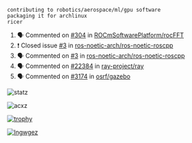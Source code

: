 ```
contributing to robotics/aerospace/ml/gpu software
packaging it for archlinux
ricer
```

<!--START_SECTION:activity-->
1. 🗣 Commented on [#304](https://github.com/ROCmSoftwarePlatform/rocFFT/issues/304) in [ROCmSoftwarePlatform/rocFFT](https://github.com/ROCmSoftwarePlatform/rocFFT)
2. ❗️ Closed issue [#3](https://github.com/ros-noetic-arch/ros-noetic-roscpp/issues/3) in [ros-noetic-arch/ros-noetic-roscpp](https://github.com/ros-noetic-arch/ros-noetic-roscpp)
3. 🗣 Commented on [#3](https://github.com/ros-noetic-arch/ros-noetic-roscpp/issues/3) in [ros-noetic-arch/ros-noetic-roscpp](https://github.com/ros-noetic-arch/ros-noetic-roscpp)
4. 🗣 Commented on [#22384](https://github.com/ray-project/ray/issues/22384) in [ray-project/ray](https://github.com/ray-project/ray)
5. 🗣 Commented on [#3174](https://github.com/osrf/gazebo/issues/3174) in [osrf/gazebo](https://github.com/osrf/gazebo)
<!--END_SECTION:activity-->


![statz](https://github-readme-stats.vercel.app/api?username=acxz&include_all_commits=true&show_icons=true)

<p><img align="center" src="https://github-readme-streak-stats.herokuapp.com/?user=acxz&" alt="acxz" /></p>

[![trophy](https://github-profile-trophy.vercel.app/?username=acxz)](https://github.com/ryo-ma/github-profile-trophy)

[![lngwgez](https://github-readme-stats.vercel.app/api/top-langs/?username=acxz&layout=compact)](https://github.com/acxz/github-readme-stats)
